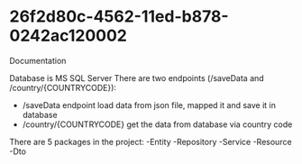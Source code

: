 # 26f2d80c-4562-11ed-b878-0242ac120002

Documentation

Database is MS SQL Server
There are two endpoints (/saveData and /country/{COUNTRYCODE}):
- /saveData endpoint load data from json file, mapped it and save it in database
- /country/{COUNTRYCODE} get the data from database via country code

There are 5 packages in the project:
-Entity
-Repository
-Service
-Resource
-Dto
